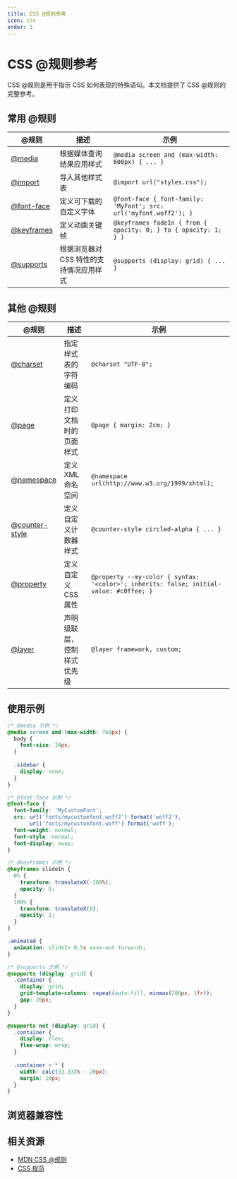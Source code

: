 ```yaml
---
title: CSS @规则参考
icon: css
order: 1
---
```


# CSS @规则参考

CSS @规则是用于指示 CSS 如何表现的特殊语句。本文档提供了 CSS @规则的完整参考。

## 常用 @规则

| @规则 | 描述 | 示例 |
|-------|------|------|
| [@media](https://developer.mozilla.org/zh-CN/docs/Web/CSS/@media) | 根据媒体查询结果应用样式 | `@media screen and (max-width: 600px) { ... }` |
| [@import](https://developer.mozilla.org/zh-CN/docs/Web/CSS/@import) | 导入其他样式表 | `@import url("styles.css");` |
| [@font-face](https://developer.mozilla.org/zh-CN/docs/Web/CSS/@font-face) | 定义可下载的自定义字体 | `@font-face { font-family: 'MyFont'; src: url('myfont.woff2'); }` |
| [@keyframes](https://developer.mozilla.org/zh-CN/docs/Web/CSS/@keyframes) | 定义动画关键帧 | `@keyframes fadeIn { from { opacity: 0; } to { opacity: 1; } }` |
| [@supports](https://developer.mozilla.org/zh-CN/docs/Web/CSS/@supports) | 根据浏览器对 CSS 特性的支持情况应用样式 | `@supports (display: grid) { ... }` |

<!-- 此处将根据数据自动生成 @规则表格 -->

## 其他 @规则

| @规则 | 描述 | 示例 |
|-------|------|------|
| [@charset](https://developer.mozilla.org/zh-CN/docs/Web/CSS/@charset) | 指定样式表的字符编码 | `@charset "UTF-8";` |
| [@page](https://developer.mozilla.org/zh-CN/docs/Web/CSS/@page) | 定义打印文档时的页面样式 | `@page { margin: 2cm; }` |
| [@namespace](https://developer.mozilla.org/zh-CN/docs/Web/CSS/@namespace) | 定义 XML 命名空间 | `@namespace url(http://www.w3.org/1999/xhtml);` |
| [@counter-style](https://developer.mozilla.org/zh-CN/docs/Web/CSS/@counter-style) | 定义自定义计数器样式 | `@counter-style circled-alpha { ... }` |
| [@property](https://developer.mozilla.org/zh-CN/docs/Web/CSS/@property) | 定义自定义 CSS 属性 | `@property --my-color { syntax: '<color>'; inherits: false; initial-value: #c0ffee; }` |
| [@layer](https://developer.mozilla.org/zh-CN/docs/Web/CSS/@layer) | 声明级联层，控制样式优先级 | `@layer framework, custom;` |

<!-- 此处将根据数据自动生成其他 @规则表格 -->

## 使用示例

```css
/* @media 示例 */
@media screen and (max-width: 768px) {
  body {
    font-size: 14px;
  }
  
  .sidebar {
    display: none;
  }
}

/* @font-face 示例 */
@font-face {
  font-family: 'MyCustomFont';
  src: url('fonts/mycustomfont.woff2') format('woff2'),
       url('fonts/mycustomfont.woff') format('woff');
  font-weight: normal;
  font-style: normal;
  font-display: swap;
}

/* @keyframes 示例 */
@keyframes slideIn {
  0% {
    transform: translateX(-100%);
    opacity: 0;
  }
  100% {
    transform: translateX(0);
    opacity: 1;
  }
}

.animated {
  animation: slideIn 0.5s ease-out forwards;
}

/* @supports 示例 */
@supports (display: grid) {
  .container {
    display: grid;
    grid-template-columns: repeat(auto-fill, minmax(200px, 1fr));
    gap: 20px;
  }
}

@supports not (display: grid) {
  .container {
    display: flex;
    flex-wrap: wrap;
  }
  
  .container > * {
    width: calc(33.333% - 20px);
    margin: 10px;
  }
}
```

## 浏览器兼容性

<!-- 此处将根据数据自动生成兼容性表格 -->

## 相关资源

- [MDN CSS @规则](https://developer.mozilla.org/zh-CN/docs/Web/CSS/At-rule)
- [CSS 规范](https://www.w3.org/Style/CSS/)
